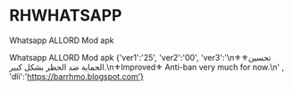 # RHWHATSAPP
Whatsapp ALLORD Mod apk

Whatsapp ALLORD Mod apk
{'ver1':'25', 'ver2':'00', 'ver3':'\n⚜️تحسين⚜️ الحماية ضد الحظر بشكل كبير.\n⚜Improved⚜️ Anti-ban very much for now.\n' , 'dli':'https://barrhmo.blogspot.com'}
